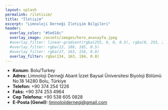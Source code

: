 ```yaml
---
layout: splash
permalink: /iletisim/
title: "İletişim"
excerpt: "Limnoloji Derneği İletişim Bilgileri"
header:
  overlay_color: "#5e616c"
  overlay_image: /assets/images/hero_anasayfa.jpeg
  #overlay_filter: linear-gradient(rgba(255, 0, 0, 0.5), rgba(0, 255, 255, 0.5))
  #overlay_filter: rgba(13, 180, 185, 0.5)
  #overlay_filter: rgba(27, 163, 156, 0.9)
  overlay_filter: rgba(134, 163, 184, 0.8)
---
```


* **Konum:** Bolu/Turkey
* **Adres:** Limnoloji Derneği Abant İzzet Baysal Üniversitesi Biyoloji Bölümü No.18 14280 Bolu, Türkiye
* **Telefon:** +90 374 254 1226
* **Faks:** +90 374 253 4964
* **Cep Telefonu:** +90 538 605 0828
* **E-Posta (Genel):** limnolojidernegi@gmail.com
